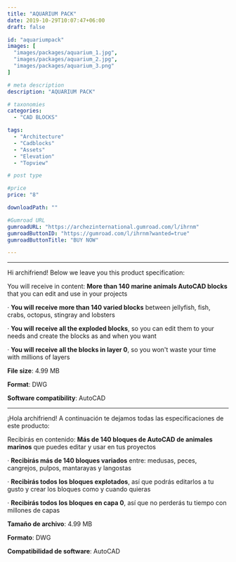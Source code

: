 ```yaml
---
title: "AQUARIUM PACK"
date: 2019-10-29T10:07:47+06:00
draft: false

id: "aquariumpack"
images: [
  "images/packages/aquarium_1.jpg",
  "images/packages/aquarium_2.jpg",
  "images/packages/aquarium_3.png"
]

# meta description
description: "AQUARIUM PACK"

# taxonomies
categories:
  - "CAD BLOCKS"

tags:
  - "Architecture"
  - "Cadblocks"
  - "Assets"
  - "Elevation"
  - "Topview"

# post type

#price
price: "8"

downloadPath: ""

#Gumroad URL
gumroadURL: "https://archezinternational.gumroad.com/l/ihrnm"
gumroadButtonID: "https://gumroad.com/l/ihrnm?wanted=true"
gumroadButtonTitle: "BUY NOW"

---
```


___

Hi archifriend! Below we leave you this product specification:

You will receive in content: **More than 140 marine animals AutoCAD blocks** that you can edit and use in your projects

· **You will receive more than 140 varied blocks** between jellyfish, fish, crabs, octopus, stingray and lobsters

· **You will receive all the exploded blocks**, so you can edit them to your needs and create the blocks as and when you want

· **You will receive all the blocks in layer 0**, so you won't waste your time with millions of layers

**File size**: 4.99 MB

**Format**: DWG

**Software compatibility**: AutoCAD

_____

¡Hola archifriend! A continuación te dejamos todas las especificaciones de este producto:

Recibirás en contenido: **Más de 140 bloques de AutoCAD de animales marinos** que puedes editar y usar en tus proyectos

· **Recibirás más de 140 bloques variados** entre: medusas, peces, cangrejos, pulpos, mantarayas y langostas

· **Recibirás todos los bloques explotados**, así que podrás editarlos a tu gusto y crear los bloques como y cuando quieras

· **Recibirás todos los bloques en capa 0**, así que no perderás tu tiempo con millones de capas

**Tamaño de archivo**: 4.99 MB

**Formato**: DWG

**Compatibilidad de software**: AutoCAD
